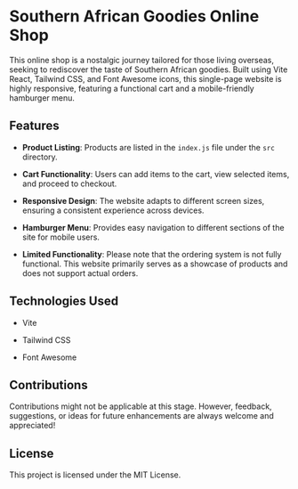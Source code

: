 # Southern African Goodies Online Shop

This online shop is a nostalgic journey tailored for those living overseas, seeking to rediscover the taste of Southern African goodies. Built using Vite React, Tailwind CSS, and Font Awesome icons, this single-page website is highly responsive, featuring a functional cart and a mobile-friendly hamburger menu.

## Features

- **Product Listing**: Products are listed in the `index.js` file under the `src` directory. 

- **Cart Functionality**: Users can add items to the cart, view selected items, and proceed to checkout.

- **Responsive Design**: The website adapts to different screen sizes, ensuring a consistent experience across devices.

- **Hamburger Menu**: Provides easy navigation to different sections of the site for mobile users.

- **Limited Functionality**: Please note that the ordering system is not fully functional. This website primarily serves as a showcase of products and does not support actual orders.

## Technologies Used

- Vite
  
- Tailwind CSS
  
- Font Awesome

## Contributions

Contributions might not be applicable at this stage. However, feedback, suggestions, or ideas for future enhancements are always welcome and appreciated!

## License

This project is licensed under the MIT License.

